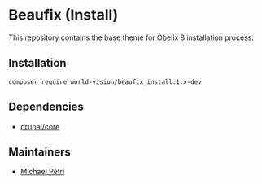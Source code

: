 Beaufix (Install)
=================

This repository contains the base theme for Obelix 8 installation process.

Installation
------------

`composer require world-vision/beaufix_install:1.x-dev`
 
Dependencies
------------

* [drupal/core](http://drupal.org/project/drupal)
 
Maintainers
-----------

* [Michael Petri](mailto:mpetri@artus.com)
